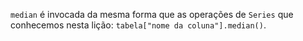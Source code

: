 `median` é invocada da mesma forma  que as operações de `Series` que conhecemos nesta lição: `tabela["nome da coluna"].median()`. 